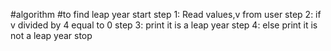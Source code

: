 #algorithm
#to find leap year
start
step 1: Read values,v from user
step 2: if v divided by 4 equal to 0
step 3: print it is a leap year
step 4: else print it is not a leap year
stop
